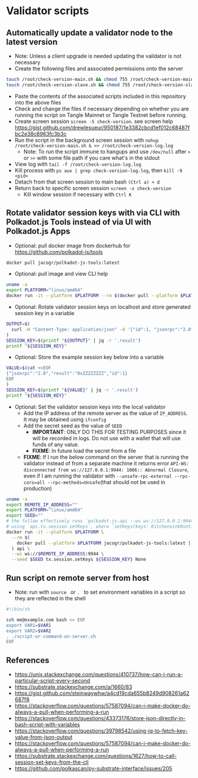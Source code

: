 # Validator scripts

## Automatically update a validator node to the latest version

* Note: Unless a client upgrade is needed updating the validator is not necessary
* Create the following files and associated permissions onto the server
```bash
touch /root/check-version-main.sh && chmod 755 /root/check-version-main.sh
touch /root/check-version-slave.sh && chmod 755 /root/check-version-slave.sh
```
* Paste the contents of the associated scripts included in this repository into the above files
* Check and change the files if necessary depending on whether you are running the script on Tangle Mainnet or Tangle Testnet before running.
* Create screen session `screen -S check-version`. see screen help https://gist.github.com/drewlesueur/950187/1e3382cbcd1ef012c68487fbc2e38c8963fc3b3c
* Run the script in the background screen session with `nohup /root/check-version-main.sh & >> /root/check-version-log.log`
  * Note: To run the script immune to hangups and use `/dev/null` after `>` or `>>` with some file path if you care what's in the stdout
* View log with `tail -f /root/check-version-log.log`
* Kill process with `ps aux | grep check-version-log.log`, then `kill -9 <pid>`
* Detach from that screen session to main bash `(Ctrl a) + d`
* Return back to specific screen session `screen -x check-version`
  * Kill window session if necessary with `Ctrl K`

## Rotate validator session keys with via CLI with Polkadot.js Tools instead of via UI with Polkadot.js Apps 


* Optional: pull docker image from dockerhub for https://github.com/polkadot-js/tools
```bash
docker pull jacogr/polkadot-js-tools:latest
```

* Optional: pull image and view CLI help

```bash
uname -a
export PLATFORM="linux/amd64"
docker run -it --platform $PLATFORM --rm $(docker pull --platform $PLATFORM jacogr/polkadot-js-tools:latest | grep Status |  awk 'NF>1{print $NF}') --help
```

* Optional: Rotate validator session keys on localhost and store generated session key in a variable

```bash
OUTPUT=$(
  curl -H "Content-Type: application/json" -d '{"id":1, "jsonrpc":"2.0", "method": "author_rotateKeys", "params":[]}' http://localhost:9944
)
SESSION_KEY=$(printf "${OUTPUT}" | jq -r '.result')
printf "${SESSION_KEY}"
```

* Optional: Store the example session key below into a variable

```bash
VALUE=$(cat <<EOF
{"jsonrpc":"2.0","result":"0xZZZZZZZZ","id":1}
EOF
)
SESSION_KEY=$(printf "${VALUE}" | jq -r '.result')
printf "${SESSION_KEY}"
```

* Optional: Set the validator session keys into the local validator
  * Add the IP address of the remote server as the value of `IP_ADDRESS`. It may be obtained using `ifconfig`
  * Add the secret seed as the value of `SEED`
    * **IMPORTANT**: ONLY DO THIS FOR TESTING PURPOSES since it will be recorded in logs. Do not use with a wallet that will use funds of any value. 
    * **FIXME**: In future load the secret from a file
  * **FIXME**: If I run the below command on the server that is running the validator instead of from a separate machine it returns error `API-WS: disconnected from ws://127.0.0.1:9944: 1006:: Abnormal Closure`, even if I am running the validator with `--unsafe-rpc-external --rpc-cors=all --rpc-methods=Unsafe`(that should not be used in production)

```bash
uname -a
export REMOTE_IP_ADDRESS=""
export PLATFORM="linux/amd64"
export SEED=""
# the follow effectively runs `polkadot-js-api --ws ws://127.0.0.1:9944 --seed "<seed>" tx.session.setKeys <session_key: 0x...> None`
# using `api.tx.session.setKeys`, where `setKeys(keys: KitchensinkRuntimeSessionKeys, proof: Bytes)`
docker run -it --platform $PLATFORM \
  --rm $(
    docker pull --platform $PLATFORM jacogr/polkadot-js-tools:latest | grep Status |  awk 'NF>1{print $NF}'
  ) api \
  --ws ws://$REMOTE_IP_ADDRESS:9944 \
  --seed $SEED tx.session.setKeys ${SESSION_KEY} None
```

## Run script on remote server from host

* Note: run with `source ` or `. ` to set environment variables in a script so they are reflected in the shell 
```bash
#!/bin/sh

ssh me@example.com bash << EOF
export VAR1=$VAR1
export VAR2=$VAR2
. ./script-or-command-on-server.sh
EOF
```

## References

* https://unix.stackexchange.com/questions/410737/how-can-i-run-a-particular-script-every-second
* https://substrate.stackexchange.com/a/1660/83
* https://gist.github.com/steinwaywhw/a4cd19cda655b8249d908261a62687f8
* https://stackoverflow.com/questions/57587094/can-i-make-docker-do-always-a-pull-when-performing-a-run
* https://stackoverflow.com/questions/43373176/store-json-directly-in-bash-script-with-variables
* https://stackoverflow.com/questions/39798542/using-jq-to-fetch-key-value-from-json-output
* https://stackoverflow.com/questions/57587094/can-i-make-docker-do-always-a-pull-when-performing-a-run
* https://substrate.stackexchange.com/questions/1627/how-to-call-session-set-keys-from-the-cli
* https://github.com/polkascan/py-substrate-interface/issues/205
